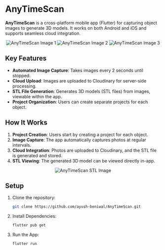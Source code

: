 # AnyTimeScan

**AnyTimeScan** is a cross-platform mobile app (Flutter) for capturing object images to generate 3D models. It works on both Android and iOS and supports seamless cloud integration.

<div align="center">
    <img src="https://github.com/user-attachments/assets/d6268c82-9baa-4345-bd8a-0fa14a80ee14" alt="AnyTimeScan Image 1">
    <img src="https://github.com/user-attachments/assets/e121b3a0-567f-46ef-a4b8-34ecdc144170" alt="AnyTimeScan Image 2">
    <img src="https://github.com/user-attachments/assets/7e93cfd5-40ba-427f-9da7-ba076d34a45d" alt="AnyTimeScan Image 3">
</div>

## Key Features

- **Automated Image Capture**: Takes images every 2 seconds until stopped.
- **Cloud Upload**: Images are uploaded to Cloudinary for server-side processing.
- **STL File Generation**: Generates 3D models (STL files) from images, viewable within the app.
- **Project Organization**: Users can create separate projects for each object.

## How It Works

1. **Project Creation**: Users start by creating a project for each object.
2. **Image Capture**: The app automatically captures photos at regular intervals.
3. **Cloud Integration**: Photos are uploaded to Cloudinary, and the STL file is generated and stored.
4. **STL Viewing**: The generated 3D model can be viewed directly in-app.


<div align="center">
    <img src="https://github.com/user-attachments/assets/372e1345-716a-49dd-a5b8-c6da597d12a1" alt="AnyTimeScan STL Image">
</div>

## Setup

1. Clone the repository:
   ```bash
   git clone https://github.com/ayush-beniwal/AnyTimeScan.git
2. Install Dependencies:
    ```bash
    flutter pub get
3. Run the App:
   ```bash
   flutter run
